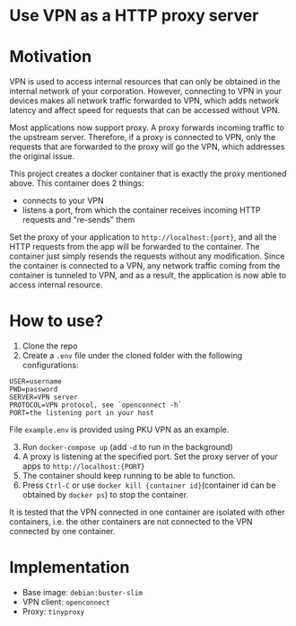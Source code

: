 # Use VPN as a HTTP proxy server

# Motivation

VPN is used to access internal resources that can only be obtained in the internal network of your corporation. However, connecting to VPN in your devices makes all network traffic forwarded to VPN, which adds network latency and affect speed for requests that can be accessed without VPN. 

Most applications now support proxy. A proxy forwards incoming traffic to the upstream server. Therefore, if a proxy is connected to VPN, only the requests that are forwarded to the proxy will go the VPN, which addresses the original issue.

This project creates a docker container that is exactly the proxy mentioned above. This container does 2 things:

- connects to your VPN
- listens a port, from which the container receives incoming HTTP requests and "re-sends" them

Set the proxy of your application to `http://localhost:{port}`, and all the HTTP requests from the app will be forwarded to the container. The container just simply resends the requests without any modification. Since the container is connected to a VPN, any network traffic coming from the container is tunneled to VPN, and as a result, the application is now able to access internal resource.

# How to use?

1. Clone the repo
2. Create a `.env` file under the cloned folder with the following configurations:

```env
USER=username
PWD=password
SERVER=VPN server
PROTOCOL=VPN protocol, see `openconnect -h`
PORT=the listening port in your host
```

File `example.env` is provided using PKU VPN as an example.

3. Run `docker-compose up` (add `-d` to run in the background)
4. A proxy is listening at the specified port. Set the proxy server of your apps to `http://localhost:{PORT}`
5. The container should keep running to be able to function. 
6. Press `Ctrl-C` or use `docker kill {container id}`(container id can be obtained by `docker ps`) to stop the container.

It is tested that the VPN connected in one container are isolated with other containers, i.e. the other containers are not connected to the VPN connected by one container.

# Implementation

- Base image: `debian:buster-slim`
- VPN client: `openconnect`
- Proxy: `tinyproxy`

